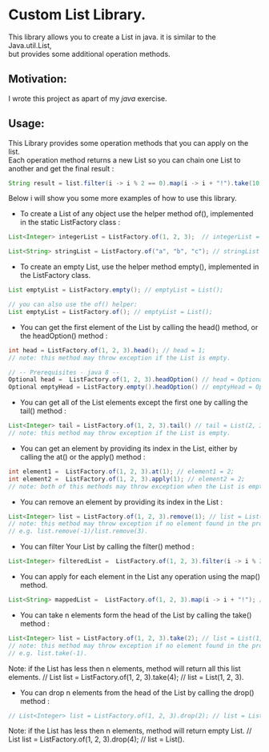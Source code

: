 # Custom List Library.

This library allows you to create a List in java. it is similar to the Java.util.List,  
but provides some additional operation methods.  

## Motivation:

I wrote this project as apart of my _java_ exercise.  

## Usage: 
This Library provides some operation methods that you can apply on the list.   
Each operation method returns a new List so you can chain one List to another and get the final result :
```java
String result = list.filter(i -> i % 2 == 0).map(i -> i + "!").take(10).toString();
```
Below i will show you some more examples of how to use this library.
- To create a List of any object use the helper method of(), implemented in the static ListFactory class :

```java  
List<Integer> integerList = ListFactory.of(1, 2, 3);  // integerList = List(1, 2, 3);
```   
```java
List<String> stringList = ListFactory.of("a", "b", "c"); // stringList = List("a", "b", "c");
```
- To create an empty List, use the helper method empty(), implemented in the ListFactory class.
```java
List emptyList = ListFactory.empty(); // emptyList = List();  

// you can also use the of() helper:
List emptyList = ListFactory.of(); // emptyList = List();
```
- You can get the first element of the List by calling the head() method, or the headOption() method : 
 
```java
int head = ListFactory.of(1, 2, 3).head(); // head = 1;
// note: this method may throw exception if the List is empty.

// -- Prerequisites - java 8 --
Optional head =  ListFactory.of(1, 2, 3).headOption() // head = Optional[1].
Optional emptyHead = ListFactory.empty().headOption() // emptyHead = Optional.empty.
```
- You can get all of the List elements except the first one by calling the tail() method :

```java
List<Integer> tail = ListFactory.of(1, 2, 3).tail() // tail = List(2, 3);
// note: this method may throw exception if the List is empty. 
```
- You can get an element by providing its index in the List, either by calling the at() or the apply() method :

```java
int element1 =  ListFactory.of(1, 2, 3).at(1); // element1 = 2;
int element2 =  ListFactory.of(1, 2, 3).apply(1); // element2 = 2;
// note: both of this methods may throw exception when the List is empty.
```
- You can remove an element by providing its index in the List :

```java
List<Integer> list = ListFactory.of(1, 2, 3).remove(1); // list = List(1, 3).
// note: this method may throw exception if no element found in the provided index,   
// e.g. list.remove(-1)/list.remove(3).
```
- You can filter Your List by calling the filter() method :

```java
List<Integer> filteredList =  ListFactory.of(1, 2, 3).filter(i -> i % 2 == 0); // filteredList = List(2);
```
- You can apply for each element in the List any operation using the map() method.
```java
List<String> mappedList =  ListFactory.of(1, 2, 3).map(i -> i + "!"); // mappedList = List(1!, 2!, 3!);
```
- You can take n elements form the head of the List by calling the take() method :
```java
List<Integer> list = ListFactory.of(1, 2, 3).take(2); // list = List(1, 2).
// note: this method may throw exception if no element found in the provided index,   
// e.g. list.take(-1).
```   
Note: if the List has less then n elements, method will return all this list elements.
// List<Integer> list = ListFactory.of(1, 2, 3).take(4); // list = List(1, 2, 3).

- You can drop n elements from the head of the List by calling the drop() method :
```java
// List<Integer> list = ListFactory.of(1, 2, 3).drop(2); // list = List(3).
```
Note: if the List has less then n elements, method will return empty List.
// List<Integer> list = ListFactory.of(1, 2, 3).drop(4); // list = List().